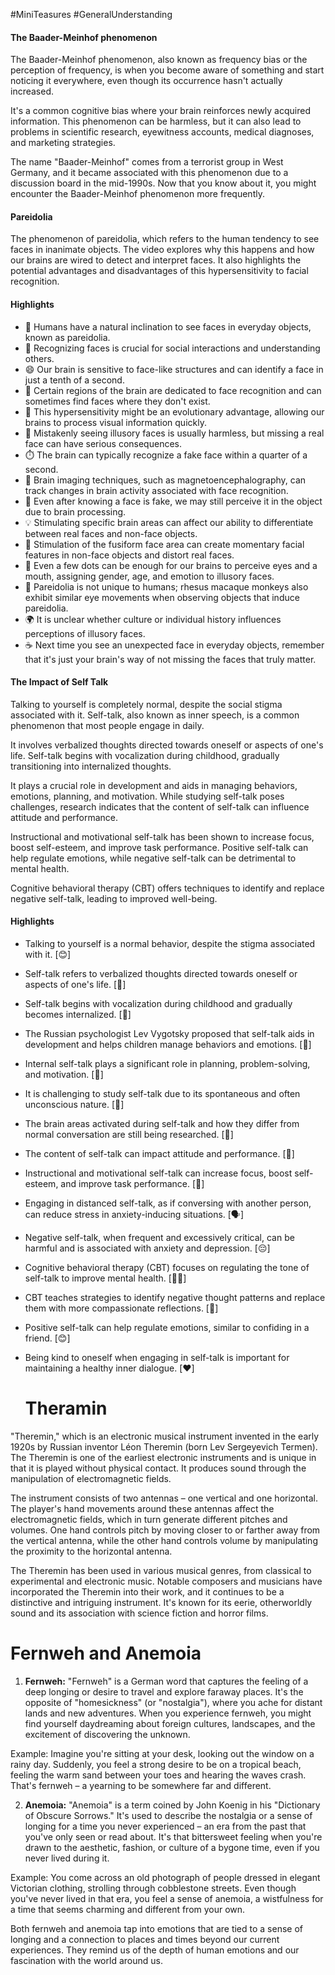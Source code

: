 #MiniTeasures #GeneralUnderstanding 
#### The Baader-Meinhof phenomenon

The Baader-Meinhof phenomenon, also known as frequency bias or the perception of frequency, is when you become aware of something and start noticing it everywhere, even though its occurrence hasn't actually increased. 

It's a common cognitive bias where your brain reinforces newly acquired information. This phenomenon can be harmless, but it can also lead to problems in scientific research, eyewitness accounts, medical diagnoses, and marketing strategies. 

The name "Baader-Meinhof" comes from a terrorist group in West Germany, and it became associated with this phenomenon due to a discussion board in the mid-1990s. Now that you know about it, you might encounter the Baader-Meinhof phenomenon more frequently.

#### Pareidolia

The phenomenon of pareidolia, which refers to the human tendency to see faces in inanimate objects. The video explores why this happens and how our brains are wired to detect and interpret faces. It also highlights the potential advantages and disadvantages of this hypersensitivity to facial recognition.

#### Highlights
- 👥 Humans have a natural inclination to see faces in everyday objects, known as pareidolia.
- 👀 Recognizing faces is crucial for social interactions and understanding others.
- 😄 Our brain is sensitive to face-like structures and can identify a face in just a tenth of a second.
- 🧠 Certain regions of the brain are dedicated to face recognition and can sometimes find faces where they don't exist.
- 🔄 This hypersensitivity might be an evolutionary advantage, allowing our brains to process visual information quickly.
- 🚫 Mistakenly seeing illusory faces is usually harmless, but missing a real face can have serious consequences.
- ⏱️ The brain can typically recognize a fake face within a quarter of a second.
- 🧲 Brain imaging techniques, such as magnetoencephalography, can track changes in brain activity associated with face recognition.
- 🤔 Even after knowing a face is fake, we may still perceive it in the object due to brain processing.
- 💡 Stimulating specific brain areas can affect our ability to differentiate between real faces and non-face objects.
- 🔴 Stimulation of the fusiform face area can create momentary facial features in non-face objects and distort real faces.
- 🔢 Even a few dots can be enough for our brains to perceive eyes and a mouth, assigning gender, age, and emotion to illusory faces.
- 🐒 Pareidolia is not unique to humans; rhesus macaque monkeys also exhibit similar eye movements when observing objects that induce pareidolia.
- 🌍 It is unclear whether culture or individual history influences perceptions of illusory faces.
- ☕ Next time you see an unexpected face in everyday objects, remember that it's just your brain's way of not missing the faces that truly matter.

#### The Impact of Self Talk

Talking to yourself is completely normal, despite the social stigma associated with it. Self-talk, also known as inner speech, is a common phenomenon that most people engage in daily. 

It involves verbalized thoughts directed towards oneself or aspects of one's life. Self-talk begins with vocalization during childhood, gradually transitioning into internalized thoughts. 

It plays a crucial role in development and aids in managing behaviors, emotions, planning, and motivation. While studying self-talk poses challenges, research indicates that the content of self-talk can influence attitude and performance. 

Instructional and motivational self-talk has been shown to increase focus, boost self-esteem, and improve task performance. Positive self-talk can help regulate emotions, while negative self-talk can be detrimental to mental health. 

Cognitive behavioral therapy (CBT) offers techniques to identify and replace negative self-talk, leading to improved well-being.

#### Highlights
- Talking to yourself is a normal behavior, despite the stigma associated with it. [😊]
- Self-talk refers to verbalized thoughts directed towards oneself or aspects of one's life. [💬]
- Self-talk begins with vocalization during childhood and gradually becomes internalized. [👶]
- The Russian psychologist Lev Vygotsky proposed that self-talk aids in development and helps children manage behaviors and emotions. [🧠]
- Internal self-talk plays a significant role in planning, problem-solving, and motivation. [💪]
- It is challenging to study self-talk due to its spontaneous and often unconscious nature. [🔬]
- The brain areas activated during self-talk and how they differ from normal conversation are still being researched. [🧠]
- The content of self-talk can impact attitude and performance. [📝]
- Instructional and motivational self-talk can increase focus, boost self-esteem, and improve task performance. [🎯]
- Engaging in distanced self-talk, as if conversing with another person, can reduce stress in anxiety-inducing situations. [🗣️]
- Negative self-talk, when frequent and excessively critical, can be harmful and is associated with anxiety and depression. [😔]
- Cognitive behavioral therapy (CBT) focuses on regulating the tone of self-talk to improve mental health. [🧠💼]
- CBT teaches strategies to identify negative thought patterns and replace them with more compassionate reflections. [🔄]
- Positive self-talk can help regulate emotions, similar to confiding in a friend. [😊]
- Being kind to oneself when engaging in self-talk is important for maintaining a healthy inner dialogue. [❤️]
  
  # Theramin

"Theremin," which is an electronic musical instrument invented in the early 1920s by Russian inventor Léon Theremin (born Lev Sergeyevich Termen). The Theremin is one of the earliest electronic instruments and is unique in that it is played without physical contact. It produces sound through the manipulation of electromagnetic fields.

The instrument consists of two antennas – one vertical and one horizontal. The player's hand movements around these antennas affect the electromagnetic fields, which in turn generate different pitches and volumes. One hand controls pitch by moving closer to or farther away from the vertical antenna, while the other hand controls volume by manipulating the proximity to the horizontal antenna.

The Theremin has been used in various musical genres, from classical to experimental and electronic music. Notable composers and musicians have incorporated the Theremin into their work, and it continues to be a distinctive and intriguing instrument. It's known for its eerie, otherworldly sound and its association with science fiction and horror films.

# Fernweh and Anemoia

1. **Fernweh:**
"Fernweh" is a German word that captures the feeling of a deep longing or desire to travel and explore faraway places. It's the opposite of "homesickness" (or "nostalgia"), where you ache for distant lands and new adventures. When you experience fernweh, you might find yourself daydreaming about foreign cultures, landscapes, and the excitement of discovering the unknown.

Example: Imagine you're sitting at your desk, looking out the window on a rainy day. Suddenly, you feel a strong desire to be on a tropical beach, feeling the warm sand between your toes and hearing the waves crash. That's fernweh – a yearning to be somewhere far and different.

2. **Anemoia:**
"Anemoia" is a term coined by John Koenig in his "Dictionary of Obscure Sorrows." It's used to describe the nostalgia or a sense of longing for a time you never experienced – an era from the past that you've only seen or read about. It's that bittersweet feeling when you're drawn to the aesthetic, fashion, or culture of a bygone time, even if you never lived during it.

Example: You come across an old photograph of people dressed in elegant Victorian clothing, strolling through cobblestone streets. Even though you've never lived in that era, you feel a sense of anemoia, a wistfulness for a time that seems charming and different from your own.

Both fernweh and anemoia tap into emotions that are tied to a sense of longing and a connection to places and times beyond our current experiences. They remind us of the depth of human emotions and our fascination with the world around us.
